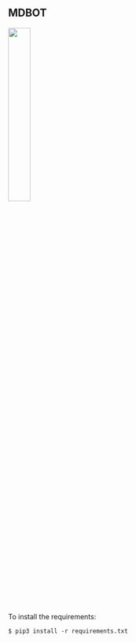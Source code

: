 ## MDBOT
<img src="https://user-images.githubusercontent.com/60445096/173962962-63fc6902-0eba-4a5d-978a-2c397dfe4040.png" width="30%"></img> 

To install the requirements:
```
$ pip3 install -r requirements.txt
```
